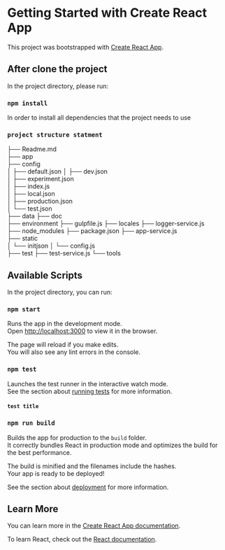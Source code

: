 # Getting Started with Create React App

This project was bootstrapped with [Create React App](https://github.com/facebook/create-react-app).

## After clone the project

In the project directory, please run:

### `npm install`

In order to install all dependencies that the project needs to use

### `project structure statment`
├── Readme.md                  
├── app                         
├── config                      
│   ├── default.json
│   ├── dev.json                
│   ├── experiment.json         
│   ├── index.js                
│   ├── local.json              
│   ├── production.json         
│   └── test.json               
├── data
├── doc                         
├── environment
├── gulpfile.js
├── locales
├── logger-service.js           
├── node_modules
├── package.json
├── app-service.js              
├── static                      
│   └── initjson
│       └── config.js         
├── test
├── test-service.js
└── tools

## Available Scripts

In the project directory, you can run:

### `npm start`

Runs the app in the development mode.\
Open [http://localhost:3000](http://localhost:3000) to view it in the browser.

The page will reload if you make edits.\
You will also see any lint errors in the console.

### `npm test`

Launches the test runner in the interactive watch mode.\
See the section about [running tests](https://facebook.github.io/create-react-app/docs/running-tests) for more information.

####  `test title`

### `npm run build`

Builds the app for production to the `build` folder.\
It correctly bundles React in production mode and optimizes the build for the best performance.

The build is minified and the filenames include the hashes.\
Your app is ready to be deployed!

See the section about [deployment](https://facebook.github.io/create-react-app/docs/deployment) for more information.


## Learn More

You can learn more in the [Create React App documentation](https://facebook.github.io/create-react-app/docs/getting-started).

To learn React, check out the [React documentation](https://reactjs.org/).
